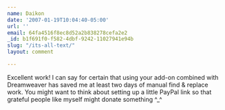 ```yaml
---
name: Daikon
date: '2007-01-19T10:04:40-05:00'
url: ''
email: 64fa4516f8ec8d52a2b838278cefa2e2
_id: b1f691f0-f582-4dbf-9242-11027941e94b
slug: "/its-all-text/"
layout: comment

---
```


Excellent work! I can say for certain that using your add-on combined with Dreamweaver has saved me at least two days of manual find &amp; replace work.
You might want to think about setting up a little PayPal link so that grateful people like myself might donate something ^_^
